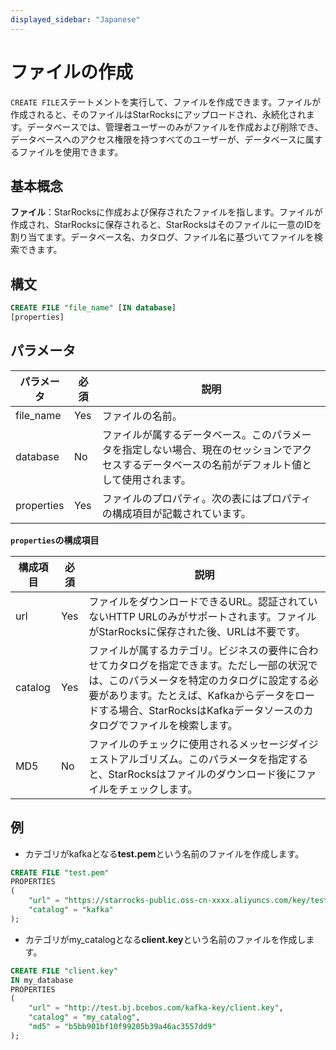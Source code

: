 ```yaml
---
displayed_sidebar: "Japanese"
---
```


# ファイルの作成

`CREATE FILE`ステートメントを実行して、ファイルを作成できます。ファイルが作成されると、そのファイルはStarRocksにアップロードされ、永続化されます。データベースでは、管理者ユーザーのみがファイルを作成および削除でき、データベースへのアクセス権限を持つすべてのユーザーが、データベースに属するファイルを使用できます。

## 基本概念

**ファイル**：StarRocksに作成および保存されたファイルを指します。ファイルが作成され、StarRocksに保存されると、StarRocksはそのファイルに一意のIDを割り当てます。データベース名、カタログ、ファイル名に基づいてファイルを検索できます。

## 構文

```SQL
CREATE FILE "file_name" [IN database]
[properties]
```

## パラメータ

| **パラメータ** | **必須** | **説明**                                              |
| ------------- | ------------ | ------------------------------------------------------------ |
| file_name     | Yes          | ファイルの名前。                                        |
| database      | No           | ファイルが属するデータベース。このパラメータを指定しない場合、現在のセッションでアクセスするデータベースの名前がデフォルト値として使用されます。 |
| properties    | Yes          | ファイルのプロパティ。次の表にはプロパティの構成項目が記載されています。 |

**`properties`**の**構成項目**

| **構成項目** | **必須** | **説明**                                              |
| ---------------------- | ------------ | ------------------------------------------------------------ |
| url                    | Yes          | ファイルをダウンロードできるURL。認証されていないHTTP URLのみがサポートされます。ファイルがStarRocksに保存された後、URLは不要です。 |
| catalog                | Yes          | ファイルが属するカテゴリ。ビジネスの要件に合わせてカタログを指定できます。ただし一部の状況では、このパラメータを特定のカタログに設定する必要があります。たとえば、Kafkaからデータをロードする場合、StarRocksはKafkaデータソースのカタログでファイルを検索します。 |
| MD5                    | No           | ファイルのチェックに使用されるメッセージダイジェストアルゴリズム。このパラメータを指定すると、StarRocksはファイルのダウンロード後にファイルをチェックします。 |

## 例

- カテゴリがkafkaとなる**test.pem**という名前のファイルを作成します。

```SQL
CREATE FILE "test.pem"
PROPERTIES
(
    "url" = "https://starrocks-public.oss-cn-xxxx.aliyuncs.com/key/test.pem",
    "catalog" = "kafka"
);
```

- カテゴリがmy_catalogとなる**client.key**という名前のファイルを作成します。

```SQL
CREATE FILE "client.key"
IN my_database
PROPERTIES
(
    "url" = "http://test.bj.bcebos.com/kafka-key/client.key",
    "catalog" = "my_catalog",
    "md5" = "b5bb901bf10f99205b39a46ac3557dd9"
);
```